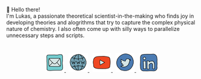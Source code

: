<div align=center, font-family: monospace>
👋 Hello there! <br>
I'm Lukas, a passionate theoretical scientist-in-the-making who finds joy in developing theories and alogrithms that try to capture the complex physical nature of chemistry. I also often come up with silly ways to parallelize unnecessary steps and scripts.
</div>
<p style="padding-top: 10px;"></p>
<div align=center>
   <a href="mailto:mail@lukaswittmann.com">
   <img src="./images/mail.png" alt="E-Mail" width="50">
   </a>
&nbsp
   <a href="https://lukaswittmann.com">
   <img src="./images/website.png" alt="Website" width="50">
   </a>
&nbsp
   <a href="[https://www.youtube.com/channel/UCpXvAwnxumFDjF5qvkFLDfw](https://www.youtube.com/@pV_NkBT)">
   <img src="./images/youtube.png" alt="Youtube" width="50">
   </a>
&nbsp   
<a href="https://twitter.com/pv_nkbt">
   <img src="./images/twitter.png" alt="Youtube" width="50">
   </a>
&nbsp
   <a href="https://www.linkedin.com/in/lukas-wittmann-1647bb1ba/">
   <img src="./images/linkedin.png" alt="LinkedIn" width="50">
   </a>
</div>
